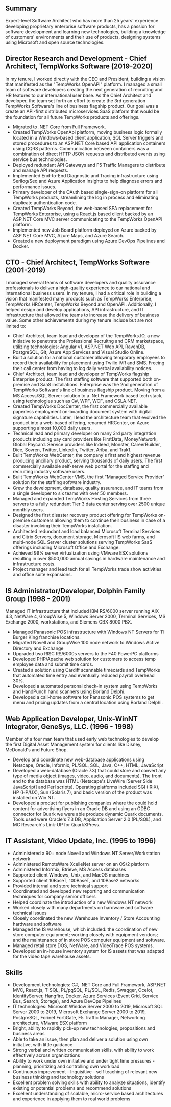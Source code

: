 Summary
--------
Expert-level Software Architect who has more than 25 years' experience developing proprietary enterprise software products, has a passion for software development and learning new technologies, building a knowledge of customers' environments and their use of products, designing systems using Microsoft and open source technologies.

 
Director Research and Development - Chief Architect, TempWorks Software (2019-2020)
------------------------------------------------------------------------------------
In my tenure, I worked directly with the CEO and President, building a vision that manifested as the "TempWorks OpenAPI" platform. I managed a small team of software developers creating the next generation of recruiting and HR features to our international user base. As the Chief Architect and developer, the team set forth an effort to create the 3rd generation TempWorks Software's line of business flagship product. Our goal was a create an API-first distributed microservices SaaS platform that would be the foundation for all future TempWorks products and offerings.

* Migrated to .NET Core from Full Framework.
* Created TempWorks OpenApi platform, moving business logic formally located in a Windows-based client application, SQL Server triggers and stored procedures to an ASP.NET Core based API application containers using CQRS patterns. Communication between containers was a combination of direct HTTP JSON requests and distributed events using service bus technologies.
* Deployed redundant API Gateways and F5 Traffic Managers to distribute and manage API requests.
* Implemented End-to-End Diagnostic and Tracing infrastructure using Serilog/Seq and Azure Application Insights to help diagnose errors and performance issues.
* Primary developer of the OAuth based single-sign-on platform for all TempWorks products, streamlining the log in process and eliminating duplicate authentication code.
* Created TempWorks Beyond, the web-based SPA replacement for TempWorks Enterprise, using a React.js based client backed by an ASP.NET Core MVC server communicating to the TempWorks OpenAPI platform. 
* Implemented new Job Board platform deployed on Azure backed by ASP.NET Core MVC, Azure Maps, and Azure Search.
* Created a new deployment paradigm using Azure DevOps Pipelines and Docker.
 
 
CTO - Chief Architect, TempWorks Software (2001-2019)
------------------------------------------------------
I managed several teams of software developers and quality assurance professionals to deliver a high-quality experience to our national and international business users. In my tenure, I had a critical role in building a vision that manifested many products such as TempWorks Enterprise, TempWorks HRCenter, TempWorks Beyond and OpenAPI. Additionally, I helped design and develop applications, API infrastructure, and IT infrastructure that allowed the teams to increase the delivery of business value. Some other achievements during my tenure include but are not limited to:
* Chief Architect, team lead and developer of the TempWorks.IO, a new initiative to penetrate the Professional Recruitng and CRM marketspace, utilizing technologies: Angular v1, ASP.NET Web API, RavenDB, PostgreSQL, Git, Azure App Services and Visual Studio Online. 
* Built a solution for a national customer allowing temporary employees to record their availability for placement using Twilio IVR and SMS. Freeing their call center from having to log daily verbal availability notices.
* Chief Architect, team lead and developer of TempWorks flagship Enterprise product. The first staffing software that supported both on-premise and SaaS installations. Enterprise was the 2nd generation of TempWorks Software's line of business flagship product. Moving from a MS Access/SQL Server solution to a .Net Framework based tech stack, using technologies such as C#, WPF, WCF, and CSLA.NET.
* Created TempWorks DocCenter, the first commercially available paperless employment on-boarding document system with digital signature capabilities. Later, I lead the architecture team that evolved the product into a web-based offering, renamed HRCenter, on Azure supporting almost 10,000 daily users.
* Technical lead and primary developer on many 3rd party integration products including pay card providers like FirstData, MoneyNetwork, Global Paycard. Service providers like Indeed, Monster, CareerBuilder, Dice, Sovren, Twitter, LinkedIn, Twitter, Ariba, and Trak1.
* Built TempWorks WebCenter, the company's first and highest revenue producing ancillary product, serving thousands of daily users. The first commercially available self-serve web portal for the staffing and recruiting industry software users.
* Built TempWorks WebCenter VMS, the first "Managed Service Provider" solution for the staffing software industry.
* Grew the development, database, quality assurance, and IT teams from a single developer to six teams with over 50 members.
* Managed and expanded TempWorks Hosting Services from three servers to a fully redundant Tier 3 data center serving over 2500 unique monthly users.
* Designed the first disaster recovery product offering for TempWorks on-premise customers allowing them to continue their business in case of a disaster involving their TempWorks installation.
* Architected redundant and load balanced Microsoft Terminal Services and Citrix Servers, document storage, Microsoft IIS web farms, and multi-node SQL Server cluster solutions serving TempWorks SaaS offerings including Microsoft Office and Exchange.
* Achieved 99% server virtualization using VMware ESX solutions resulting in over $500,000 annual savings in hardware maintenance and infrastructure costs.
* Project manager and lead tech for all TempWorks trade show activities and office suite expansions.


IS Administrator/Developer, Dolphin Family Group (1998 - 2001)
---------------------------------------------------------------
Managed IT infrastructure that included IBM RS/6000 server running AIX 4.3, NetWare 4, GroupWise 5, Windows Server 2000, Terminal Services, MS Exchange 2000, workstations, and Siemens CBX 8000 PBX.

* Managed Panasonic POS infrastructure with Windows NT Servers for 11 Burger King franchise locations.
* Migrated Novell and GroupWise 100 node network to Windows Active Directory and Exchange
* Upgraded two RISC RS/6000s servers to the F40 PowerPC platforms
* Developed PHP/Apache web solution for customers to access temp employee data and submit time cards.
* Created a solution using Cardiff scannable timecards and TempWorks that automated time entry and eventually reduced payroll overhead 30%.
* Developed a automated personal check-in system using TempWorks and HandPunch hand scanners using Borland Delphi.
* Developed a call-home software for Panasonic POS systems to get menu and pricing updates from a central location using Borland Delphi.


Web Application Developer, Unix-WinNT Integrator, GeneSys, LLC. (1996 - 1998)
------------------------------------------------------------------------------
Member of a four man team that used early web technologies to develop the first Digital Asset Management system for clients like Disney, McDonald's and Future Shop.

* Develop and coordinate new web-database applications using Netscape, Oracle, Informix, PL/SQL, SQL, Java, C++, HTML, JavaScript
* Developed a web-database (Oracle 7.3) that could store and convert any type of media object (images, video, audio, and documents). The front end to the database was HTML (Netscape's LiveWire [Server Side JavaScript] and Perl scripts). Operating platforms included SGI (IRIX), HP (HP/UX), Sun (Solaris 7), and basic version of the product was installed on Win NT.
* Developed a product for publishing companies where the could hold content for advertising flyers in an Oracle DB and using an ODBC connector for Quark we were able produce dynamic Quark documents. Tools used were Oracle's 7.3 DB, Application Server 2.0 (PL/SQL), and MC Research's Link-UP for QuarkXPress.


IT Assistant, Video Update, Inc. (1995 to 1996)
------------------------------------------------
* Administered a 90+ node Novell and Windows NT Server/Workstation network
* Administered RemoteWare XcelleNet server on an OS/2 platform
* Administered Informix, Btrieve, MS Access databases
* Supported client Windows, Unix, and MacOS machines
* Supported client 10BaseT, 100BaseT, and 10Base2 networks
* Provided internal and store technical support
* Coordinated and developed new reporting and communication techniques for company senior officers
* Helped coordinate the introduction of a new Windows NT network
* Worked closely with many departments on hardware and software technical issues
* Closely coordinated the new Warehouse Inventory / Store Accounting hardware and software
* Managed the IS warehouse, which included: the coordination of new store computer equipment; working closely with equipment vendors; and the maintenance of in store POS computer equipment and software.
* Managed retail store DOS, NetWare, and VideoTrace POS systems.
* Developed an in-house inventory system for IS assets that was adapted for the video tape warehouse assets.


Skills
-------
* Development technologies: C#, .NET Core and Full Framework, ASP.NET MVC, React.js, T-SQL, PL/pgSQL, PL/SQL, Redis, Swagger, Ocelot, IdentityServer, Hangfire, Docker, Azure Services (Event Grid, Service Bus, Search, Storage), and Azure DevOps Pipelines
* IT technologies: Microsoft Window Server 2000 to 2019, Microsoft SQL Server 2000 to 2019, Microsoft Exchange Server 2000 to 2019, PostgreSQL, Forinet FortiGate, F5 Traffic Manager, Networking architecture, VMware ESX platform
* Bright, ability to rapidly pick-up new technologies, propositions and business areas
* Able to take an issue, then plan and deliver a solution using own initiative, with little guidance
* Strong verbal and written communication skills, with ability to work effectively across organizations
* Ability to work under own initiative and under tight time pressures - planning, prioritizing and controlling own workload
* Continuous improvement - Inquisitive - self teaching of relevant new business thinking and technology solutions
* Excellent problem solving skills with ability to analyze situations, identify existing or potential problems and recommend solutions
* Excellent understanding of scalable, micro-service based architectures and experience in applying them to real world problems 
 
 
 
 
 
 
 
 
 
 
 
 
 
 
 
 
 

